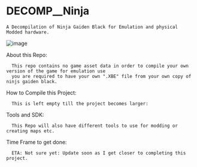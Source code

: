 # DECOMP__Ninja
    A Decompilation of Ninja Gaiden Black for Emulation and physical Modded hardware.
  ![image](https://i.ibb.co/tDmH4hB/Ninja.png)
  
  About this Repo:
  
      This repo contains no game asset data in order to compile your own version of the game for emulation use
      you are required to have your own ".XBE" file from your own copy of ninjs gaiden black.
      
  How to Compile this Project:
  
      This is left empty till the project becomes larger:
      
      
  Tools and SDK:
  
      This Repo will also have different tools to use for modding or creating maps etc.
      
  Time Frame to get done:
  
      ETA: Not sure yet: Update soon as I get closer to completing this project.
